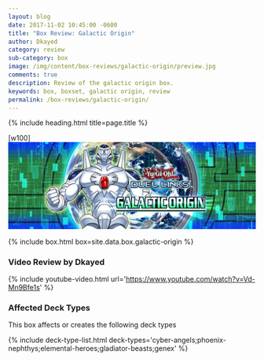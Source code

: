 ```yaml
---
layout: blog
date: 2017-11-02 10:45:00 -0600
title: "Box Review: Galactic Origin"
author: Dkayed
category: review
sub-category: box
image: /img/content/box-reviews/galactic-origin/preview.jpg
comments: true
description: Review of the galactic origin box.
keywords: box, boxset, galactic origin, review
permalink: /box-reviews/galactic-origin/
---
```


{% include heading.html title=page.title %}

[w100]
![](/img/content/box-reviews/galactic-origin/banner.jpg)

{% include box.html box=site.data.box.galactic-origin %}

### Video Review by Dkayed

{% include youtube-video.html url='https://www.youtube.com/watch?v=Vd-Mn9Bfe1s' %}

### Affected Deck Types
This box affects or creates the following deck types

{% include deck-type-list.html deck-types='cyber-angels;phoenix-nephthys;elemental-heroes;gladiator-beasts;genex' %}